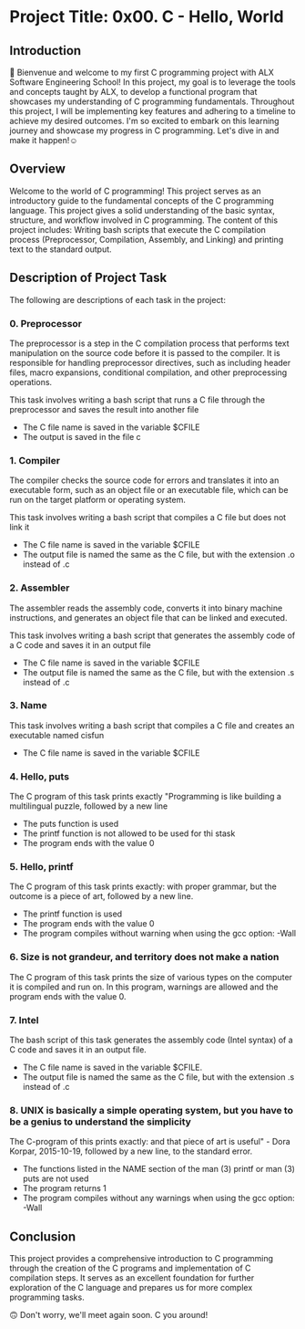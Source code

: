 # Project Title: 0x00. C - Hello, World

## Introduction
:wave: Bienvenue and welcome to my first C programming project with ALX Software Engineering School! In this project, my goal is to 
leverage the tools and concepts taught by ALX, to develop a functional program that showcases my understanding of C programming fundamentals. Throughout this project, I will be implementing key features and adhering to a timeline to achieve my desired outcomes. I'm so excited to embark on this learning journey and showcase my progress in C programming. Let's dive in and make it happen!:relaxed:

## Overview
Welcome to the world of C programming! This project serves as an introductory guide to the fundamental concepts of the C programming language. This project gives a solid understanding of the basic syntax, structure, and workflow involved in C programming. The content of this project includes: Writing bash scripts that execute the C compilation process (Preprocessor, Compilation, Assembly, and Linking) and printing text to the standard output.

## Description of Project Task
The following are descriptions of each task in the project:

### 0. Preprocessor
The preprocessor is a step in the C compilation process that performs text manipulation on the source code before it is passed to the compiler. It is responsible for handling preprocessor directives, such as including header files, macro expansions, conditional compilation, and other preprocessing operations.

This task involves writing a bash script that runs a C file through the preprocessor and saves the result into another file
- The C file name is saved in the variable $CFILE
- The output is saved in the file c

### 1. Compiler
The compiler checks the source code for errors and translates it into an executable form, such as an object file or an executable file, which can be run on the target platform or operating system.

This task involves writing a bash script that compiles a C file but does not link it
- The C file name is saved in the variable $CFILE
- The output file is named the same as the C file, but with the extension .o instead of .c

### 2. Assembler
The assembler reads the assembly code, converts it into binary machine instructions, and generates an object file that can be linked and executed.

This task involves writing a bash script that generates the assembly code of a C code and saves it in an output file
- The C file name is saved in the variable $CFILE
- The output file is named the same as the C file, but with the extension .s instead of .c

### 3. Name

This task involves writing a bash script that compiles a C file and creates an executable named cisfun
- The C file name is saved in the variable $CFILE

### 4. Hello, puts

The C program of this task prints exactly "Programming is like building a multilingual puzzle, followed by a new line
- The puts function is used
- The printf function is not allowed to be used for thi stask
- The program ends with the value 0

### 5. Hello, printf

The C program of this task prints exactly: with proper grammar, but the outcome is a piece of art, followed by a new line.
- The printf function is used
- The program ends with the value 0
- The program compiles without warning when using the gcc option: -Wall 

### 6. Size is not grandeur, and territory does not make a nation

The C program of this task prints the size of various types on the computer it is compiled and run on.
In this program, warnings are allowed and the program ends with the value 0.

### 7. Intel

The bash script of this task generates the assembly code (Intel syntax) of a C code and saves it in an output file.
- The C file name is saved in the variable $CFILE.
- The output file is named the same as the C file, but with the extension .s instead of .c

### 8. UNIX is basically a simple operating system, but you have to be a genius to understand the simplicity

The C-program of this prints exactly: and that piece of art is useful" - Dora Korpar, 2015-10-19, followed by a new line, to the standard error.
- The functions listed in the NAME section of the man (3) printf or man (3) puts are not used
- The program returns 1
- The program compiles without any warnings when using the gcc option: -Wall

## Conclusion
This project provides a comprehensive introduction to C programming through the creation of the C programs and implementation of C compilation steps. It serves as an excellent foundation for further exploration of the C language and prepares us for more complex programming tasks.


:upside_down_face: Don't worry, we'll meet again soon. C you around!
